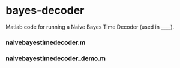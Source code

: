 # bayes-decoder
 
Matlab code for running a Naive Bayes Time Decoder (used in ____).

### naivebayestimedecoder.m

### naivebayestimedecoder_demo.m
